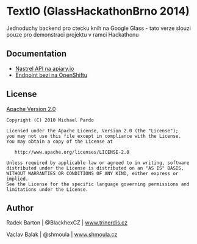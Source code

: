 # TextIO (GlassHackathonBrno 2014)
Jednoduchy backend pro ctecku knih na Google Glass - tato verze slouzi pouze pro demonstraci projektu v ramci Hackathonu

## Documentation

* [Nastrel API na apiary.io](http://docs.textio.apiary.io/)
* [Endpoint bezi na OpenShiftu](http://textio-shmoula.rhcloud.com)

## License

[Apache Version 2.0](http://www.apache.org/licenses/LICENSE-2.0.html)

    Copyright (C) 2010 Michael Pardo

    Licensed under the Apache License, Version 2.0 (the "License");
    you may not use this file except in compliance with the License.
    You may obtain a copy of the License at

       http://www.apache.org/licenses/LICENSE-2.0

    Unless required by applicable law or agreed to in writing, software
    distributed under the License is distributed on an "AS IS" BASIS,
    WITHOUT WARRANTIES OR CONDITIONS OF ANY KIND, either express or implied.
    See the License for the specific language governing permissions and
    limitations under the License.
    
## Author

Radek Barton  |  @BlackhexCZ  |  www.trinerdis.cz

Vaclav Balak  |  @shmoula  |  www.shmoula.cz